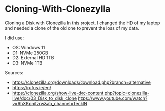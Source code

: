 # Cloning-With-Clonezylla
Cloning a Disk with Clonezilla
In this project, I changed the HD of my laptop and needed a clone of the old one to prevent the loss of my data. 

I did use: <br>
-	OS: Windows 11  <br>
-	D1: NVMe 250GB  <br>
-	D2: External HD 1TB  <br>
-	D3: NVMe 1TB  <br>

Sources:  <br>
- https://clonezilla.org/downloads/download.php?branch=alternative <br>
- https://rufus.ie/en/ <br>
- https://clonezilla.org/show-live-doc-content.php?topic=clonezilla-live/doc/03_Disk_to_disk_clone https://www.youtube.com/watch?v=6hXKpnitzrw&ab_channel=TechIN
